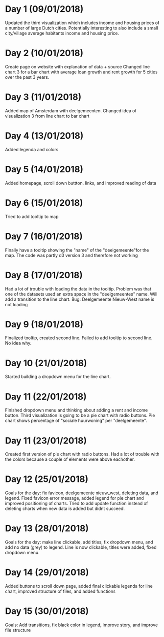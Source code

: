 # Day 1 (09/01/2018)
Updated the third visualization which includes income and housing prices of a number of large Dutch cities.
Potentially interesting to also include a small city/village average habitants income and housing price.

# Day 2 (10/01/2018)
Create page on website with explanation of data + source
Changed line chart 3 for a bar chart with average loan growth and rent growth for 5 cities over the past 3 years.

# Day 3 (11/01/2018)
Added map of Amsterdam with deelgemeenten.
Changed idea of visualization 3 from line chart to bar chart

# Day 4 (13/01/2018)
Added legenda and colors

# Day 5 (14/01/2018)
Added homepage, scroll down buttton, links, and improved reading of data

# Day 6 (15/01/2018)
Tried to add tooltip to map

# Day 7 (16/01/2018)
Finally have a tooltip showing the "name" of the "deelgemeente"for the map. The code was partly d3 version 3 and therefore not working

# Day 8 (17/01/2018)
Had a lot of trouble with loading the data in the tooltip. Problem was that one of the datasets used an extra space in the "deelgemeentes" name. Will add a transition to the line chart. Bug: Deelgemeente Nieuw-West name is not loading

# Day 9 (18/01/2018)
Finalized tooltip, created second line. Failed to add tooltip to second line. No idea why.

# Day 10 (21/01/2018)
Started building a dropdown menu for the line chart.

# Day 11 (22/01/2018)
Finished dropdown menu and thinking about adding a rent and income button. Third visualization is going to be a pie chart with radio buttons. Pie chart shows percentage of "sociale huurwoning" per "deelgemeente".

# Day 11 (23/01/2018)
Created first version of pie chart with radio buttons. Had a lot of trouble with the colors because a couple of elements were above eachother.

# Day 12 (25/01/2018)
Goals for the day: fix favicon, deelgemeente nieuw_west, deleting data, and legend. Fixed favicon error message, added legend for pie chart and improved positioning of charts. Tried to add update function instead of deleting charts when new data is added but didnt succeed.

# Day 13 (28/01/2018)
Goals for the day: make line clickable, add titles, fix dropdown menu, and add no data (grey) to legend.
Line is now clickable, titles were added, fixed dropdown menu.

# Day 14 (29/01/2018)
Added buttons to scroll down page, added final clickable legenda for line chart, improved structure of files, and added functions

# Day 15 (30/01/2018)
Goals: Add transitions, fix black color in legend, improve story, and improve file structure
